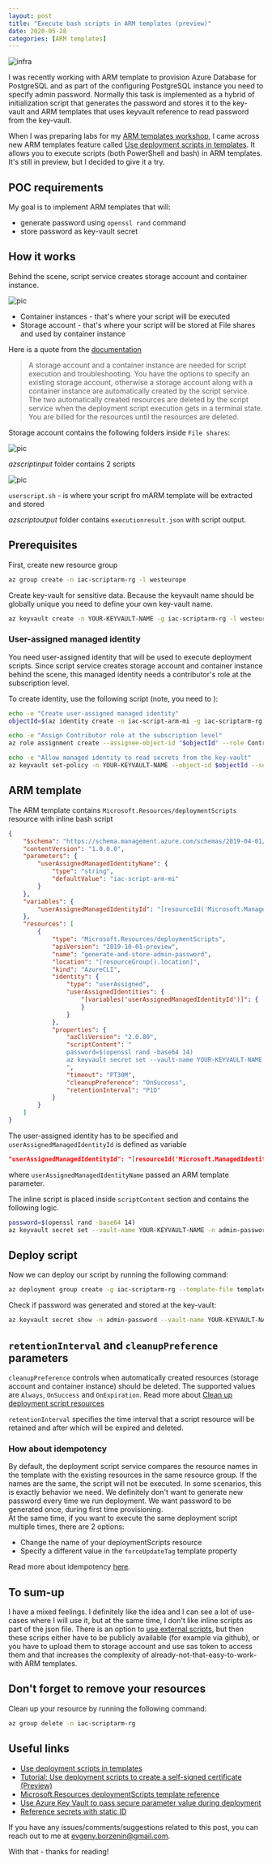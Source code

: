 ```yaml
---
layout: post
title: "Execute bash scripts in ARM templates (preview)"
date: 2020-05-28
categories: [ARM templates]
---
```


![infra](/images/2020-05-28-logo.png)

I was recently working with ARM template to provision Azure Database for PostgreSQL and as part of the configuring PostgreSQL instance you need to specify admin password. Normally this task is implemented as a hybrid of initialization script that generates the password and stores it to the key-vault and ARM templates that uses keyvault reference to read password from the key-vault.

When I was preparing labs for my [ARM templates workshop](https://www.meetup.com/Infrastructure-As-Code-User-Group-Oslo/events/270624160/), I came across new ARM templates feature called [Use deployment scripts in templates](https://docs.microsoft.com/en-us/azure/azure-resource-manager/templates/deployment-script-template?tabs=CLI#run-script-more-than-once).
It allows you to execute scripts (both PowerShell and bash) in ARM templates. It's still in preview, but I decided to give it a try.

## POC requirements

My goal is to implement ARM templates that will:

* generate password using `openssl rand` command
* store password as key-vault secret

## How it works

Behind the scene, script service creates storage account and container instance.

![pic](/images/2020-05-28-resources.png)

* Container instances - that's where your script will be executed
* Storage account - that's where your script will be stored at File shares and used by container instance

Here is a quote from the [documentation](https://docs.microsoft.com/en-us/azure/azure-resource-manager/templates/deployment-script-template?tabs=CLI#clean-up-deployment-script-resources)

> A storage account and a container instance are needed for script execution and troubleshooting. You have the options to specify an existing storage account, otherwise a storage account along with a container instance are automatically created by the script service. The two automatically created resources are deleted by the script service when the deployment script execution gets in a terminal state. You are billed for the resources until the resources are deleted.

Storage account contains the following folders inside `File shares`:

![pic](/images/2020-05-28-sa.png)

*azscriptinput* folder contains 2 scripts

![pic](/images/2020-05-28-sa-1.png)

`userscript.sh` - is where your script fro mARM template will be extracted and stored

*azscriptoutput* folder contains `executionresult.json` with script output.

## Prerequisites

First, create new resource group

```bash
az group create -n iac-scriptarm-rg -l westeurope
```

Create key-vault for sensitive data. Because the keyvault name should be globally unique you need to define your own key-vault name.

```bash
az keyvault create -n YOUR-KEYVAULT-NAME -g iac-scriptarm-rg -l westeurope --enabled-for-template-deployment
```

### User-assigned managed identity

You need user-assigned identity that will be used to execute deployment scripts. Since script service creates storage account and container instance behind the scene, this managed identity needs a contributor's role at the subscription level.

To create identity, use the following script (note, you need to ):

```bash
echo -e "Create user-assigned managed identity"
objectId=$(az identity create -n iac-script-arm-mi -g iac-scriptarm-rg --query principalId -o tsv)

echo -e "Assign Contributor role at the subscription level"
az role assignment create --assignee-object-id "$objectId" --role Contributor --subscription YOUR-SUBSCRIPTION-NAME-OR-ID

echo -e "Allow managed identity to read secrets from the key-vault"
az keyvault set-policy -n YOUR-KEYVAULT-NAME --object-id $objectId --secret-permissions get set --subscription YOUR-SUBSCRIPTION-NAME-OR-ID
```

## ARM template

The ARM template contains `Microsoft.Resources/deploymentScripts` resource with inline bash script

```json
{
    "$schema": "https://schema.management.azure.com/schemas/2019-04-01/deploymentTemplate.json#",
    "contentVersion": "1.0.0.0",
    "parameters": {
        "userAssignedManagedIdentityName": {
            "type": "string",
            "defaultValue": "iac-script-arm-mi"
        }
    },
    "variables": {
        "userAssignedManagedIdentityId": "[resourceId('Microsoft.ManagedIdentity/userAssignedIdentities', parameters('userAssignedManagedIdentityName'))]"
    },
    "resources": [
        {
            "type": "Microsoft.Resources/deploymentScripts",
            "apiVersion": "2019-10-01-preview",
            "name": "generate-and-store-admin-password",
            "location": "[resourceGroup().location]",
            "kind": "AzureCLI",
            "identity": {
                "type": "userAssigned",
                "userAssignedIdentities": {
                    "[variables('userAssignedManagedIdentityId')]": {
                    }
                }
            },
            "properties": {
                "azCliVersion": "2.0.80",
                "scriptContent": "
                password=$(openssl rand -base64 14)
                az keyvault secret set --vault-name YOUR-KEYVAULT-NAME -n admin-password --value $password 1> /dev/null
                ",
                "timeout": "PT30M",
                "cleanupPreference": "OnSuccess",
                "retentionInterval": "P1D"
            }
        }
    ]
}
```

The user-assigned identity has to be specified and `userAssignedManagedIdentityId` is defined as variable

```json
"userAssignedManagedIdentityId": "[resourceId('Microsoft.ManagedIdentity/userAssignedIdentities', parameters('userAssignedManagedIdentityName'))]
```

where `userAssignedManagedIdentityName` passed an ARM template parameter.

The inline script is placed inside `scriptContent` section and contains the following logic.

```bash
password=$(openssl rand -base64 14)
az keyvault secret set --vault-name YOUR-KEYVAULT-NAME -n admin-password --value $password 1> /dev/null
```

## Deploy script

Now we can deploy our script by running the following command:

```bash
az deployment group create -g iac-scriptarm-rg --template-file template.json
```

Check if password was generated and stored at the key-vault:

```bash
az keyvault secret show -n admin-password --vault-name YOUR-KEYVAULT-NAME --query value
```

## `retentionInterval` and `cleanupPreference` parameters

`cleanupPreference` controls when automatically created resources (storage account and container instance) should be deleted. The supported values are `Always`, `OnSuccess` and `OnExpiration`. Read more about [Clean up deployment script resources](https://docs.microsoft.com/en-us/azure/azure-resource-manager/templates/deployment-script-template?tabs=CLI#clean-up-deployment-script-resources)

`retentionInterval` specifies the time interval that a script resource will be retained and after which will be expired and deleted.

### How about idempotency

By default, the deployment script service compares the resource names in the template with the existing resources in the same resource group. If the names are the same, the script will not be executed. In some scenarios, this is exactly behavior we need. We definitely don't want to generate new password every time we run deployment. We want password to be generated once, during first time provisioning.  
At the same time, if you want to execute the same deployment script multiple times, there are 2 options:

* Change the name of your deploymentScripts resource
* Specify a different value in the `forceUpdateTag` template property

Read more about idempotency [here](https://docs.microsoft.com/en-us/azure/azure-resource-manager/templates/deployment-script-template?tabs=CLI#run-script-more-than-once).

## To sum-up

I have a mixed feelings. I definitely like the idea and I can see a lot of use-cases where I will use it, but at the same time, I don't like inline scripts as part of the json file. There is an option to [use external scripts](https://docs.microsoft.com/en-us/azure/azure-resource-manager/templates/deployment-script-template?tabs=CLI#use-external-scripts), but then these scrips either have to be publicly available (for example via github), or you have to upload them to storage account and use sas token to access them and that increases the complexity of already-not-that-easy-to-work-with ARM templates.

## Don't forget to remove your resources

Clean up your resource by running the following command:

```bash
az group delete -n iac-scriptarm-rg
```

## Useful links

* [Use deployment scripts in templates](https://docs.microsoft.com/en-us/azure/azure-resource-manager/templates/deployment-script-template?tabs=CLI#run-script-more-than-once)
* [Tutorial: Use deployment scripts to create a self-signed certificate (Preview)](https://docs.microsoft.com/en-us/azure/azure-resource-manager/templates/template-tutorial-deployment-script)
* [Microsoft.Resources deploymentScripts template reference](https://docs.microsoft.com/en-us/azure/templates/microsoft.resources/deploymentscripts)
* [Use Azure Key Vault to pass secure parameter value during deployment](https://docs.microsoft.com/en-us/azure/azure-resource-manager/templates/key-vault-parameter?tabs=azure-cli)
* [Reference secrets with static ID](https://docs.microsoft.com/en-us/azure/azure-resource-manager/templates/key-vault-parameter?tabs=azure-cli#reference-secrets-with-static-id)

If you have any issues/comments/suggestions related to this post, you can reach out to me at evgeny.borzenin@gmail.com.

With that - thanks for reading!
